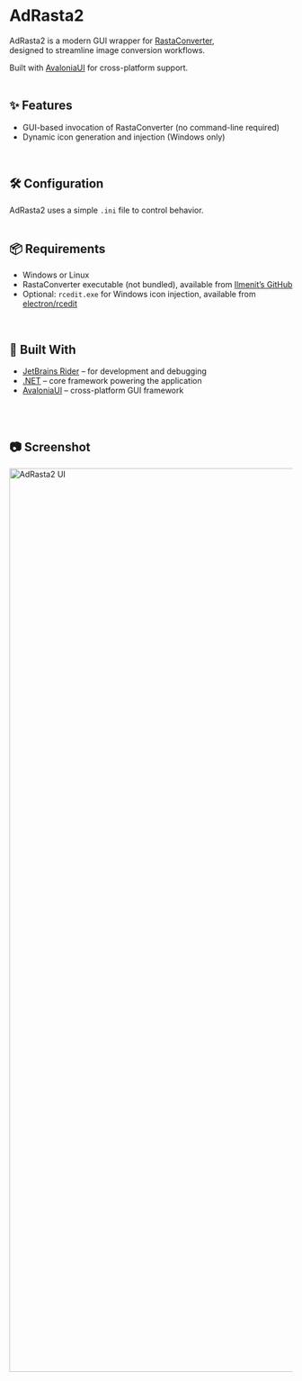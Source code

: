 # AdRasta2

AdRasta2 is a modern GUI wrapper for [RastaConverter](https://github.com/Ilmenit/RastaConverter),  
designed to streamline image conversion workflows.

Built with [AvaloniaUI](https://avaloniaui.net/) for cross-platform support.
</br>
</br>

## ✨ Features

- GUI-based invocation of RastaConverter (no command-line required)
- Dynamic icon generation and injection (Windows only)

</br>


## 🛠 Configuration

AdRasta2 uses a simple `.ini` file to control behavior.
</br>
</br>

## 📦 Requirements

- Windows or Linux  
- RastaConverter executable (not bundled), available from [Ilmenit’s GitHub](https://github.com/Ilmenit/RastaConverter)  
- Optional: `rcedit.exe` for Windows icon injection, available from [electron/rcedit](https://github.com/electron/rcedit)
</br>


## 🧱 Built With

- [JetBrains Rider](https://www.jetbrains.com/rider/) – for development and debugging  
- [.NET](https://dotnet.microsoft.com/) – core framework powering the application  
- [AvaloniaUI](https://avaloniaui.net/) – cross-platform GUI framework
</br>
</br>

## 📷 Screenshot

<img width="1735" height="1605" alt="AdRasta2 UI" src="https://github.com/user-attachments/assets/27eb47ae-9967-44ed-bc60-931e5a842775" />
